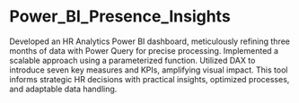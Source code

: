 # Power_BI_Presence_Insights

Developed an HR Analytics Power BI dashboard, meticulously refining three months of data with Power Query for precise processing. Implemented a scalable approach using a parameterized function. Utilized DAX to introduce seven key measures and KPIs, amplifying visual impact. This tool informs strategic HR decisions with practical insights, optimized processes, and adaptable data handling.
